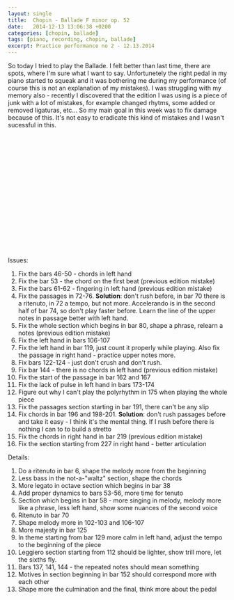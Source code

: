 ```yaml
---
layout: single
title:  Chopin - Ballade F minor op. 52
date:   2014-12-13 13:06:38 +0200
categories: [chopin, ballade]
tags: [piano, recording, chopin, ballade]
excerpt: Practice performance no 2 - 12.13.2014
---
```


So today I tried to play the Ballade. I felt better than last time, there are spots, 
where I'm sure what I want to say. Unfortunetely the right pedal in my piano started 
to squeak and it was bothering me during my performance (of course this is not 
an explanation of my mistakes). I was struggling with my memory also - recently 
I discovered that the edition I was using is a piece of junk with a lot of mistakes, 
for example changed rhytms, some added or removed ligaturas, etc... So my main goal 
in this week was to fix damage because of this. It's not easy to eradicate this 
kind of mistakes and I wasn't sucessful in this.

<object class="BLOG_video_class" contentid="17245761e929d496" height="266" id="BLOG_video-17245761e929d496" width="320">
</object>

Issues:
1. Fix the bars 46-50 - chords in left hand
2. Fix the bar 53 - the chord on the first beat (previous edition mistake)
3. Fix the bars 61-62 - fingering in left hand (previous edition mistake)
4. Fix the passages in 72-76. <b>Solution</b>: don't rush before, in bar 70 there is a ritenuto, in 72 a tempo, but not more. Accelerando is in the second half of bar 74, so don't play faster before. Learn the line of the upper notes in passage better with left hand.
5. Fix the whole section which begins in bar 80, shape a phrase, relearn a notes (previous edition mistake)
6. Fix the left hand in bars 106-107
7. Fix the left hand in bar 119, just count it properly while playing. Also fix the passage in right hand - practice upper notes more.
8. Fix bars 122-124 - just don't crush and don't rush.
9. Fix bar 144 - there is no chords in left hand (previous edition mistake)
10. Fix the start of the passage in bar 162 and 167
11. Fix the lack of pulse in left hand in bars 173-174
12. Figure out why I can't play the polyrhythm in 175 when playing the whole piece
13. Fix the passages section starting in bar 191, there can't be any slip
14. Fix chords in bar 196 and 198-201. <b>Solution</b>: don't rush passages before
and take it easy - I think it's the mental thing. If I rush before there
 is nothing I can to to build a stretto
15. Fix the chords in right hand in bar 219 (previous edition mistake)
16. Fix the section starting from 227 in right hand - better articulation

Details:

1. Do a ritenuto in bar 6, shape the melody more from the beginning
2. Less bass in the not-a-"waltz" section, shape the chords
3. More legato in octave section which begins in bar 38
4. Add proper dynamics to bars 53-56, more time for tenuto
5. Section which begins in bar 58 - more singing in melody, melody more like a phrase, less left hand, show some nuances of the second voice
6. Ritenuto in bar 70
7. Shape melody more in 102-103 and 106-107
8. More majesty in bar 125
9. In theme starting from bar 129 more calm in left hand, adjust the tempo to the beginning of the piece
10. Leggiero section starting from 112 should be lighter, show trill more, let the sixths fly.
11. Bars 137, 141, 144 - the repeated notes should mean something
12. Motives in section beginning in bar 152 should correspond more with each other
13. Shape more the culmination and the final, think more about the pedal
